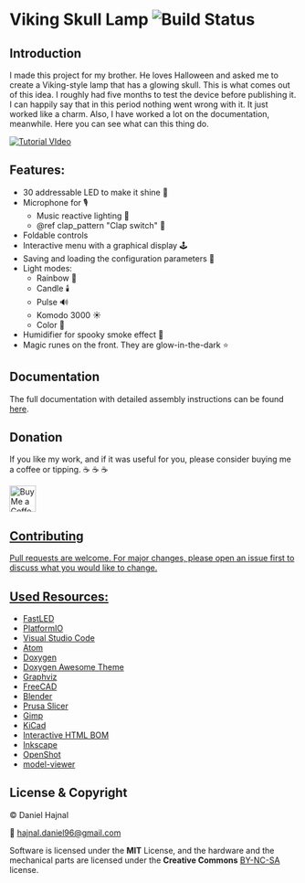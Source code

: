 # Viking Skull Lamp ![Build Status](https://github.com/dani007200964/Viking-Skull-Lamp/actions/workflows/compile_test.yml/badge.svg?branch=main)

## Introduction

I ​made this project for my brother. He loves Halloween and asked me to create a Viking-style lamp that has a glowing skull.
This is what comes out of this idea. I roughly had five months to test the device before publishing it. I can happily say
that in this period nothing went wrong with it. It just worked like a charm. Also, I have worked a lot on the documentation,
meanwhile. Here you can see what can this thing do.

[![Tutorial VIdeo](https://img.youtube.com/vi/T2uH4yskYew/0.jpg)](https://www.youtube.com/watch?v=T2uH4yskYew)

## Features:
* 30 addressable LED to make it shine :rotating_light:
* Microphone for :studio_microphone:
  * Music reactive lighting :musical_note:
  * @ref clap_pattern "Clap switch" :clap:
* Foldable controls
* Interactive menu with a graphical display :joystick:
* Saving and loading the configuration parameters :floppy_disk:
* Light modes:
  * Rainbow :rainbow:
  * Candle :candle:
  * Pulse :loud_sound:
  * Komodo 3000 :sunny:
  * Color :art:
* Humidifier for spooky smoke effect :ghost:
* Magic runes on the front. They are glow-in-the-dark :star:

## Documentation

The full documentation with detailed assembly instructions can be found [here](https://dani007200964.github.io/Viking-Skull-Lamp/html/index.html).

## Donation

If you like my work, and if it was useful for you, please consider buying me a coffee or tipping. :coffee: :coffee: :coffee:

<a href='https://ko-fi.com/danielhajnal' target='_blank'><img height='35' style='border:0px;height:46px;' src='https://az743702.vo.msecnd.net/cdn/kofi3.png?v=0' border='0' alt='Buy Me a Coffee at ko-fi.com' />

## Contributing

Pull requests are welcome. For major changes, please open an issue first to discuss what you would like to change.

## Used Resources:

* [FastLED](https://github.com/FastLED/FastLED)
* [PlatformIO](https://platformio.org/)
* [Visual Studio Code](https://code.visualstudio.com/)
* [Atom](https://atom.io/)
* [Doxygen](https://doxygen.nl/manual/tables.html)
* [Doxygen Awesome Theme](https://github.com/jothepro/doxygen-awesome-css)
* [Graphviz](https://graphviz.org/)
* [FreeCAD](https://www.freecadweb.org/)
* [Blender](https://www.blender.org/)
* [Prusa Slicer](https://github.com/prusa3d/PrusaSlicer/releases)
* [Gimp](https://www.gimp.org/)
* [KiCad](https://www.kicad.org/)
* [Interactive HTML BOM](https://github.com/openscopeproject/InteractiveHtmlBom)
* [Inkscape](https://inkscape.org/)
* [OpenShot](https://www.openshot.org/)
* [model-viewer](https://modelviewer.dev/)

## License & Copyright

© Daniel Hajnal

:email: hajnal.daniel96@gmail.com

Software is licensed under the __MIT__ License, and the hardware and the mechanical parts are licensed under the __Creative Commons__ [BY-NC-SA](https://creativecommons.org/licenses/by-nc-sa/4.0/) license.
